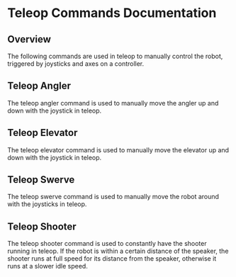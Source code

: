 # Teleop Commands Documentation

## Overview

The following commands are used in teleop to manually control the robot, triggered by joysticks and axes on a controller.

## Teleop Angler

The teleop angler command is used to manually move the angler up and down with the joystick in teleop. 

## Teleop Elevator

The teleop elevator command is used to manually move the elevator up and down with the joystick in teleop.

## Teleop Swerve

The teleop swerve command is used to manually move the robot around with the joysticks in teleop.

## Teleop Shooter

The teleop shooter command is used to constantly have the shooter running in teleop. If the robot is within a certain distance of the speaker, the shooter runs at full speed for its distance from the speaker, otherwise it runs at a slower idle speed. 